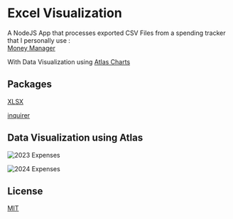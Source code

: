 # Excel Visualization
A NodeJS App that processes exported CSV Files from a spending tracker that I personally use :  
[Money Manager](https://play.google.com/store/apps/details?id=ru.innim.my_finance)

With Data Visualization using [Atlas Charts](https://www.mongodb.com/docs/charts/#atlas-charts)

## Packages 
[XLSX](https://www.npmjs.com/package/xlsx)

[inquirer](https://www.npmjs.com/package/inquirer)

## Data Visualization using Atlas

![2023 Expenses](https://github.com/mediocreasian/expensesDataVisualization/tree/master/images/2023_Expenses.png?raw=true)

![2024 Expenses](https://github.com/mediocreasian/expensesDataVisualization/tree/master/images/2024_Expenses.png?raw=true)

## License

[MIT](https://choosealicense.com/licenses/mit/)